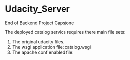 # Udacity_Server
End of Backend Project Capstone

The deployed catalog service requires there main file sets:
1. The original udacity files.
2. The wsgi application file: catalog.wsgi
3. The apache conf enabled file: 
